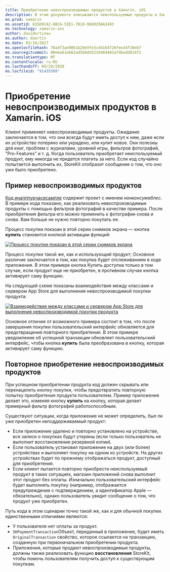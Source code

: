 ```yaml
---
title: Приобретение невоспроизводимых продуктов в Xamarin. iOS
description: В этом документе описываются неиспользуемые продукты в Xamarin. iOS, которые приобретают пользователь, который остается доступным неограниченное время независимо от устройства.
ms.prod: xamarin
ms.assetid: 635D9CA2-6BCA-53E1-7B10-968029AA3493
ms.technology: xamarin-ios
author: davidortinau
ms.author: daortin
ms.date: 03/18/2017
ms.openlocfilehash: 78a4f3ae90b1b20e9fe3cd4164726fee34f38eb7
ms.sourcegitcommit: 00e6a61eb82ad5b0dd323d48d483a74bedd814f2
ms.translationtype: MT
ms.contentlocale: ru-RU
ms.lasthandoff: 09/29/2020
ms.locfileid: "91435509"
---
```

# <a name="purchasing-non-consumable-products-in-xamarinios"></a>Приобретение невоспроизводимых продуктов в Xamarin. iOS

Клиент применяет невоспроизводимые продукты. Ожидание заключается в том, что они всегда будут иметь доступ к ним, даже если их устройство потеряно или украдено, или купит новое. Они полезны для книг, проблем с журналами, уровней игры, фильтров фотографий, "Pro-Features" и т. д. Когда пользователь приобретает неиспользуемый продукт, ему никогда не придется платить за него. Если код случайно попытается выполнить их, StoreKit отобразит сообщение о том, что оно уже было приобретено.

## <a name="non-consumable-products-sample"></a>Пример невоспроизводимых продуктов

[Код инапппурчасесампле](/samples/xamarin/ios-samples/storekit) содержит проект с именем *нонконсумаблес*. В примере кода показано, как реализовать невоспроизводимые продукты с помощью фильтров фотографий в качестве примера. После приобретения фильтра его можно применить к фотографии снова и снова. Вам больше не нужно повторно покупать ее.   

Процесс покупки показан в этой серии снимков экрана — кнопка **купить** становится кнопкой активации функций:   

 [![Процесс покупки показан в этой серии снимков экрана](purchasing-non-consumable-products-images/image34.png)](purchasing-non-consumable-products-images/image34.png#lightbox)   

Процесс покупки такой же, как и использующий продукт; Основное различие заключается в том, как покупка будет отслеживанием в коде приложения. В этом примере кнопка Купить доступна только в том случае, если продукт еще не приобретен, в противном случае кнопка активирует саму функцию.   

На следующей схеме показаны взаимодействия между классами и сервером App Store для выполнения невоспроизводимой покупки продукта:   

 [![Взаимодействие между классами и сервером App Store для выполнения невоспроизводимой покупки продукта](purchasing-non-consumable-products-images/image35.png)](purchasing-non-consumable-products-images/image35.png#lightbox)   

Основное отличие от возможного примера состоит в том, что после завершения покупки пользовательский интерфейс обновляется для предотвращения повторного приобретения. В этом примере уведомление об успешной транзакции обновляет пользовательский интерфейс, чтобы кнопка **купить** была преобразована в кнопку, которая активирует саму функцию.

## <a name="re-purchasing-non-consumable-products"></a>Повторное приобретение невоспроизводимых продуктов

При успешном приобретении продукта код должен скрывать или перенацелить кнопку покупки, чтобы предотвратить повторную попытку приобретения продукта пользователем. Пример приложения делает это, изменяя кнопку **купить** на кнопку, которая делает примерный фильтр фотографий работоспособным.   

Существуют ситуации, когда приложение не может определить, был ли уже приобретен неподдерживаемый продукт:

- Если приложение удалено и повторно установлено на устройстве, все записи о покупках будут утеряны (если только пользователь не выполнит восстановление резервной копии). 
- Если пользователь установил приложение на двух (или более) устройствах и выполняет покупку на одном из устройств. На других устройствах будет по прежнему отображаться продукт, доступный для приобретения. 
- Если клиент пытается повторно приобрести неиспользуемый продукт в таких ситуациях, магазин приложений снова выполнит этот продукт без оплаты. Изначально пользовательский интерфейс будет выполнять покупку (например, отображается предупреждение с подтверждением, а идентификатор Apple — обязательно), однако пользователь увидит сообщение о том, что продукт уже приобретен.  

Путь кода в этом сценарии точно такой же, как и для обычной покупки. единственными отличиями являются:

- У пользователя нет оплаты за продукт.
- `SKPaymentTransaction`Объект, переданный в приложение, будет иметь `OriginalTransaction` свойство, которое ссылается на транзакцию, созданную при первоначальном приобретении продукта. 
- Приложения, которые продают невоспроизводимые продукты, должны также реализовать функцию  **восстановления** StoreKit, чтобы помочь пользователям получить доступ к существующим покупкам.